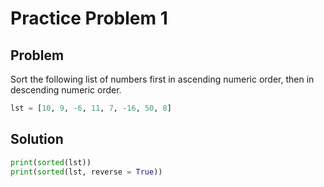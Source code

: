 # Practice Problem 1    
## Problem
Sort the following list of numbers first in ascending numeric order, then in descending numeric order.

```python
lst = [10, 9, -6, 11, 7, -16, 50, 8]
```

## Solution
```python
print(sorted(lst))
print(sorted(lst, reverse = True))
```